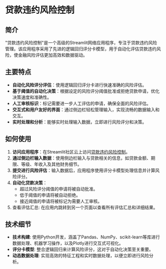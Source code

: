 # 贷款违约风险控制

## 简介
"贷款违约风险控制"是一个高级的Streamlit网络应用程序，专注于贷款违约风险管理。该应用程序采用了先进的逻辑回归评分卡模型，用于自动化评估贷款违约风险，使金融风险评估更加高效和数据驱动。

## 主要特点
- **自动化风险评分评估**：使用逻辑回归评分卡进行快速准确的风险评估。
- **基于阈值的自动化决策**：根据设定的风险评分阈值批准或拒绝贷款申请，优化决策速度和准确性。
- **人工审核标识**：标记需要进一步人工评估的申请，确保全面的风险评估。
- **交互式和用户友好的界面**：通过侧边栏轻松管理输入，实现流畅的数据输入和交互。
- **实时处理和分析**：能够实时处理输入数据，立即进行风险评分和决策。

## 如何使用
1. **访问应用程序**：在Streamlit社区云上访问[贷款违约风险控制](https://loan-default-risk-control.streamlit.app/)。
2. **通过侧边栏输入数据**：使用侧边栏输入与贷款相关的信息，如贷款金额、期限、等级、年收入及其他财务细节。
3. **提交进行风险评估**：输入数据后，应用程序使用评分卡模型处理信息并计算风险评分。
4. **自动化贷款决策**：
   - 超过风险评分阈值的申请将被自动批准。
   - 低于阈值的申请将被自动拒绝。
   - 接近阈值的申请将被标记为需要人工审核。
5. 查看评估汇总: 在应用内跳转到另一个页面以查看所有评估汇总和详细结果。

## 技术细节
- **技术构建**: 使用Python开发，涵盖了Pandas、NumPy、scikit-learn等库进行数据处理、机器学习操作，以及Plotly进行交互式可视化。
- **评分卡模型**: 整合逻辑回归来计算风险评分，这对于自动化决策至关重要。
- **动态数据处理**: 实现高效的特征工程和实时数据处理，以便立即进行风险分析。
